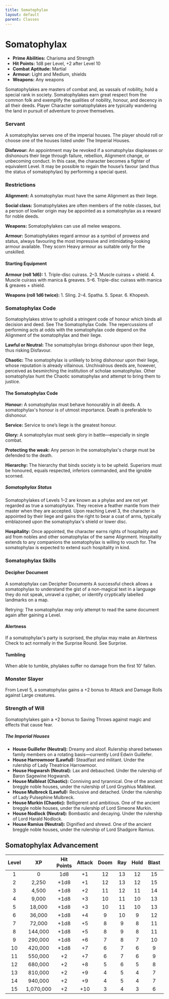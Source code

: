 ```yaml
---
title: Somatophylax
layout: default
parent: Classes
---
```


# Somatophylax 

  * **Prime Abilities:** Charisma and Strength
  * **Hit Points:** 1d8 per Level, +2 after Level 10
  * **Combat Aptitude:** Martial
  * **Armour:** Light and Medium, shields
  * **Weapons:** Any weapons

Somatophylakes are masters of combat and, as vassals of nobility, hold a special rank in society. Somatophylakes earn great respect from the common folk and exemplify the qualities of nobility, honour, and decency in all their deeds. Player Character somatophylakes are typically wandering the land in pursuit of adventure to prove themselves.

### Servant 

A somatophylax serves one of the imperial houses. The player should roll or choose one of the houses listed under The Imperial Houses.

**Disfavour:** An appointment may be revoked if a somatophylax displeases or dishonours their liege through failure, rebellion, Alignment change, or unbecoming conduct. In this case, the character becomes a fighter of equivalent Level. It may be possible to regain the house’s favour (and thus the status of somatophylax) by performing a special quest.

### Restrictions

**Alignment:** A somatophylax must have the same Alignment as their liege.

**Social class:** Somatophylakes are often members of the noble classes, but a person of lowlier origin may be appointed as a somatophylax as a reward for noble deeds.

**Weapons:** Somatophylakes can use all melee weapons.

**Armour:** Somatophylakes regard armour as a symbol of prowess and status, always favouring the most impressive and intimidating-looking armour available. They scorn Heavy armour as suitable only for the unskilled.

#### Starting Equipment 

**Armour (roll 1d6):** 1. Triple-disc cuirass. 2–3. Muscle cuirass + shield. 4. Muscle cuirass with manica & greaves. 5–6. Triple-disc cuirass with manica & greaves + shield.

**Weapons (roll 1d6 twice):** 1. Sling. 2–4. Spatha. 5. Spear. 6. Khopesh.

### Somatophylax Code 

Somatophylakes strive to uphold a stringent code of honour which binds all decision and deed. See The Somatophylax Code. The repercussions of performing acts at odds with the somatophylax code depend on the Alignment of the somatophylax and their liege.

**Lawful or Neutral:** The somatophylax brings dishonour upon their liege, thus risking Disfavour.

**Chaotic:** The somatophylax is unlikely to bring dishonour upon their liege, whose reputation is already villainous. Unchivalrous deeds are, however, perceived as besmirching the institution of scholae somatophylax. Other somatophylax hunt the Chaotic somatophylax and attempt to bring them to justice.

#### The Somatophylax Code 

**Honour:** A somatophylax must behave honourably in all deeds. A somatophylax's honour is of utmost importance. Death is preferable to dishonour.

**Service:** Service to one’s liege is the greatest honour.

**Glory:** A somatophylax must seek glory in battle—especially in single combat.

**Protecting the weak:** Any person in the somatophylax's charge must be defended to the death.

**Hierarchy:** The hierarchy that binds society is to be upheld. Superiors must be honoured, equals respected, inferiors commanded, and the ignoble scorned.


##### Somatophylax Status 
Somatophylakes of Levels 1–2 are known as a phylax and are not yet regarded as true a somatophylax. They receive a feather mantle from their master when they are accepted. Upon reaching Level 3, the character is appointed by their liege and gains the right to bear a coat of arms, typically emblazoned upon the somatophylax's shield or lower disc.

**Hospitality:** Once appointed, the character earns rights of hospitality and aid from nobles and other somatophylax of the same Alignment. Hospitality extends to any companions the somatophylax is willing to vouch for. The somatophylax is expected to extend such hospitality in kind.

### Somatophylax Skills 
#### Decipher Document
A somatophylax can Decipher Documents 
A successful check allows a somatophylax to understand the gist of a non-magical text in a language they do not speak, unravel a cypher, or identify cryptically labelled landmarks on a map.

Retrying: The somatophylax may only attempt to read the same document again after gaining a Level.
#### Alertness
If a somatophylax's party is surprised, the phylax may make an Alertness Check to act normally in the Surprise Round. See Surprise.
#### Tumbling
When able to tumble, phylakes suffer no damage from the first 10' fallen.

### Monster Slayer 

From Level 5, a somatophylax gains a +2 bonus to Attack and Damage Rolls against Large creatures.

### Strength of Will 

Somatophylakes gain a +2 bonus to Saving Throws against magic and effects that cause fear.

##### The Imperial Houses

  - **House Guillefer (Neutral):** Dreamy and aloof. Rulership shared between family members on a rotating basis—currently Lord Edwin Guillefer.
  - **House Harrowmoor (Lawful):** Steadfast and militant. Under the rulership of Lady Theatrice Harrowmoor.
  - **House Hogwarsh (Neutral):** Lax and debauched. Under the rulership of Baron Sagewine Hogwarsh.
  - **House Malbleat (Chaotic):** Conniving and tyrannical. One of the ancient breggle noble houses, under the rulership of Lord Gryphius Malbleat.
  - **House Mulbreck (Lawful):** Reclusive and detached. Under the rulership of Lady Pulsephine Mulbreck.
  - **House Murkin (Chaotic):** Belligerent and ambitious. One of the ancient breggle noble houses, under the rulership of Lord Simeone Murkin.
  - **House Nodlock (Neutral):** Bombastic and decaying. Under the rulership of Lord Harald Nodlock.
  - **House Ramius (Neutral):** Dignified and shrewd. One of the ancient breggle noble houses, under the rulership of Lord Shadgore Ramius.

## Somatophylax Advancement 

| Level | XP | Hit Points | Attack | Doom | Ray | Hold | Blast | Spell |
| :---: | :---: | :---: | :---: | :---: | :---: | :---: | :---: | :---: |
| 1 | 0 | 1d8 | +1 | 12 | 13 | 12 | 15 | 15 |
| 2 | 2,250 | +1d8 | +1 | 12 | 13 | 12 | 15 | 15 |
| 3 | 4,500 | +1d8 | +2 | 11 | 12 | 11 | 14 | 14 |
| 4 | 9,000 | +1d8 | +3 | 10 | 11 | 10 | 13 | 13 |
| 5 | 18,000 | +1d8 | +3 | 10 | 11 | 10 | 13 | 13 |
| 6 | 36,000 | +1d8 | +4 | 9 | 10 | 9 | 12 | 12 |
| 7 | 72,000 | +1d8 | +5 | 8 | 9 | 8 | 11 | 11 |
| 8 | 144,000 | +1d8 | +5 | 8 | 9 | 8 | 11 | 11 |
| 9 | 290,000 | +1d8 | +6 | 7 | 8 | 7 | 10 | 10 |
| 10 | 420,000 | +1d8 | +7 | 6 | 7 | 6 | 9 | 9 |
| 11 | 550,000 | +2 | +7 | 6 | 7 | 6 | 9 | 9 |
| 12 | 680,000 | +2 | +8 | 5 | 6 | 5 | 8 | 8 |
| 13 | 810,000 | +2 | +9 | 4 | 5 | 4 | 7 | 7 |
| 14 | 940,000 | +2 | +9 | 4 | 5 | 4 | 7 | 7 |
| 15 | 1,070,000 | +2 | +10 | 3 | 4 | 3 | 6 | 6 |
